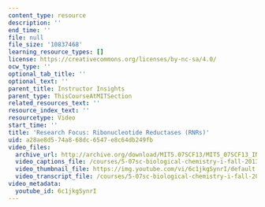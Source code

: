 ```yaml
---
content_type: resource
description: ''
end_time: ''
file: null
file_size: '10837468'
learning_resource_types: []
license: https://creativecommons.org/licenses/by-nc-sa/4.0/
ocw_type: ''
optional_tab_title: ''
optional_text: ''
parent_title: Instructor Insights
parent_type: ThisCourseAtMITSection
related_resources_text: ''
resource_index_text: ''
resourcetype: Video
start_time: ''
title: 'Research Focus: Ribonucleotide Reductases (RNRs)'
uid: a28ae8d5-74a8-68dc-6547-e8c64db249fb
video_files:
  archive_url: http://archive.org/download/MIT5.07SCF13/MIT5_07SCF13_INT_JOANNE_F_300k.mp4
  video_captions_file: /courses/5-07sc-biological-chemistry-i-fall-2013/396b838a17925a82a85c0ff933e7de5d_6c1jkgSynrI.vtt
  video_thumbnail_file: https://img.youtube.com/vi/6c1jkgSynrI/default.jpg
  video_transcript_file: /courses/5-07sc-biological-chemistry-i-fall-2013/1a969d3d2e280a6b59e2bdb4bd4c5493_6c1jkgSynrI.pdf
video_metadata:
  youtube_id: 6c1jkgSynrI
---
```


